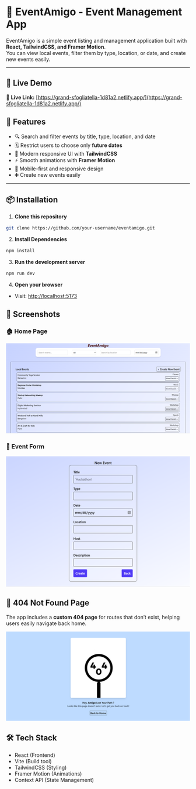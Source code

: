 # 🎉 EventAmigo - Event Management App

EventAmigo is a simple event listing and management application built with **React, TailwindCSS, and Framer Motion**.  
You can view local events, filter them by type, location, or date, and create new events easily.

---
## 🚀 Live Demo

🔗 **Live Link:** [https://grand-sfogliatella-1d81a2.netlify.app/](https://grand-sfogliatella-1d81a2.netlify.app/)
## 🚀 Features
- 🔍 Search and filter events by title, type, location, and date
- 🗓️ Restrict users to choose only **future dates**
- 🎨 Modern responsive UI with **TailwindCSS**
- ⚡ Smooth animations with **Framer Motion**
- 📱 Mobile-first and responsive design
- ➕ Create new events easily

---

## 📦 Installation

1. **Clone this repository**  
```bash
git clone https://github.com/your-username/eventamigo.git
```
2. **Install Dependencies**
```bash
npm install
```
3. **Run the development server**
```bash
npm run dev
```
4. **Open your browser**
+ Visit: [http://localhost:5173](http://localhost:5173)

## 📸 Screenshots

### 🏠 Home Page
![Home Page](./public/home.png)

### 🎉 Event Form
![Event Form](./public/event.png)

## 🚧 404 Not Found Page

The app includes a **custom 404 page** for routes that don’t exist, helping users easily navigate back home.

![404 Page](./public/notfound.png)

## 🛠️ Tech Stack
- React (Frontend)
- Vite (Build tool)
- TailwindCSS (Styling)
- Framer Motion (Animations)
- Context API (State Management)

